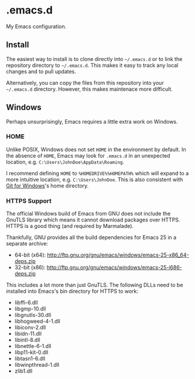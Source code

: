 .emacs.d
========

My Emacs configuration.

Install
-------

The easiest way to install is to clone directly into `~/.emacs.d` or to link the
repository directory to `~/.emacs.d`. This makes it easy to track any local
changes and to pull updates.

Alternatively, you can copy the files from this repository into your
`~/.emacs.d` directory. However, this makes maintenace more difficult.

Windows
-------

Perhaps unsurprisingly, Emacs requires a little extra work on Windows.

### HOME

Unlike POSIX, Windows does not set `HOME` in the environment by default. In the
absence of `HOME`, Emacs may look for `.emacs.d` in an unexpected location, e.g.
`C:\Users\JohnDoe\AppData\Roaming`.

I recommend defining `HOME` to `%HOMEDRIVE%%HOMEPATH%` which will expand to a
more intuitive location, e.g. `C:\Users\JohnDoe`. This is also consistent with
[Git for Windows](https://git-for-windows.github.io/)'s home directory.

### HTTPS Support

The official Windows build of Emacs from GNU does not include the GnuTLS
library which means it cannot download packages over HTTPS. HTTPS is a good
thing (and required by Marmalade).

Thankfully, GNU provides all the build dependencies for Emacs 25 in a separate
archive:

* 64-bit (x64): http://ftp.gnu.org/gnu/emacs/windows/emacs-25-x86_64-deps.zip
* 32-bit (x86): http://ftp.gnu.org/gnu/emacs/windows/emacs-25-i686-deps.zip

This includes a lot more than just GnuTLS. The following DLLs need to be
installed into Emacs's bin directory for HTTPS to work:

* libffi-6.dll
* libgmp-10.dll
* libgnutls-30.dll
* libhogweed-4-1.dll
* libiconv-2.dll
* libidn-11.dll
* libintl-8.dll
* libnettle-6-1.dll
* libp11-kit-0.dll
* libtasn1-6.dll
* libwinpthread-1.dll
* zlib1.dll
